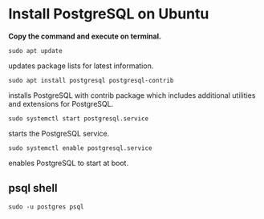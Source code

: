 # Install PostgreSQL on Ubuntu

**Copy the command and execute on terminal.**


```
sudo apt update
```
updates package lists for latest information.

```
sudo apt install postgresql postgresql-contrib
```
installs PostgreSQL with contrib package which includes additional utilities and extensions for PostgreSQL.

```
sudo systemctl start postgresql.service
```
starts the PostgreSQL service.

```
sudo systemctl enable postgresql.service
```
enables PostgreSQL to start at boot.

## psql shell
```
sudo -u postgres psql
```
